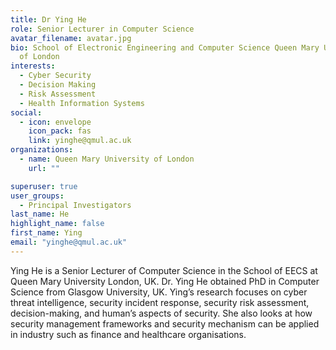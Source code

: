 ```yaml
---
title: Dr Ying He
role: Senior Lecturer in Computer Science
avatar_filename: avatar.jpg
bio: School of Electronic Engineering and Computer Science Queen Mary University
  of London
interests:
  - Cyber Security
  - Decision Making
  - Risk Assessment
  - Health Information Systems
social:
  - icon: envelope
    icon_pack: fas
    link: yinghe@qmul.ac.uk
organizations:
  - name: Queen Mary University of London
    url: ""

superuser: true
user_groups:
  - Principal Investigators
last_name: He
highlight_name: false
first_name: Ying
email: "yinghe@qmul.ac.uk"
---
```

Ying He is a Senior Lecturer of Computer Science in the School of EECS at Queen Mary University London, UK. Dr. Ying He obtained PhD in Computer Science from Glasgow University, UK. Ying’s research focuses on cyber threat intelligence, security incident response, security risk assessment, decision-making, and human’s aspects of security. She also looks at how security management frameworks and security mechanism can be applied in industry such as finance and healthcare organisations.
